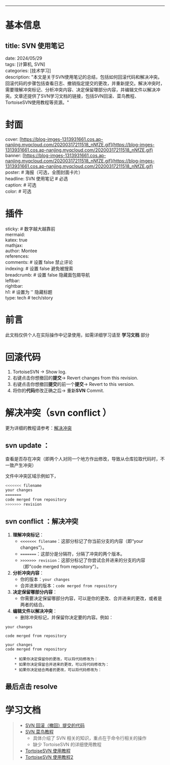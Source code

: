 ---

# 基本信息
## title: SVN 使用笔记  
date: 2024/05/29  
tags: [计算机, SVN]  
categories: [技术学习]  
description: "本文是关于SVN使用笔记的总结，包括如何回滚代码和解决冲突。回滚代码的步骤包括查看日志、撤销指定提交的更改，并重新提交。解决冲突时，需要理解冲突标记、分析冲突内容、决定保留哪部分内容，并编辑文件以解决冲突。文章还提供了SVN学习文档的链接，包括SVN回滚、菜鸟教程、TortoiseSVN使用教程等资源。"  
# 封面  
cover: [https://blog-imges-1313931661.cos.ap-nanjing.myqcloud.com/20200317211518_nNfZE.gif](https://blog-imges-1313931661.cos.ap-nanjing.myqcloud.com/20200317211518_nNfZE.gif)  
banner: [https://blog-imges-1313931661.cos.ap-nanjing.myqcloud.com/20200317211518_nNfZE.gif](https://blog-imges-1313931661.cos.ap-nanjing.myqcloud.com/20200317211518_nNfZE.gif)  
poster:  # 海报（可选，全图封面卡片）  
  headline:  SVN 使用笔记 # 必选  
  caption:  # 可选  
  color:  # 可选  
# 插件  
sticky: # 数字越大越靠前  
mermaid:  
katex: true  
mathjax:   
author: Montee  
references:  
comments: # 设置 false 禁止评论  
indexing: # 设置 false 避免被搜索  
breadcrumb: # 设置 false 隐藏面包屑导航  
leftbar:   
rightbar:  
h1: # 设置为 '' 隐藏标题  
type: tech # tech/story
# 前言
此文档仅供个人在实际操作中记录使用，如需详细学习请至 **学习文档** 部分

# 回滚代码
1. TortoiseSVN -> Show log.
2. 右键点击你想撤回的**提交**-> Revert changes from this revision.
3. 右键点击你想撤回**提交**的前一个**提交**-> Revert to this version.
4. 将你的**代码**修改正确之后-> 重新**SVN** Commit.



# 解决冲突（svn conflict ）
更为详细的教程请参考：[解决冲突](https://tortoisesvn.net/docs/release/TortoiseSVN_zh_CN/tsvn-dug-conflicts.html)

## svn update ：
查看是否存在冲突（即两个人对同一个地方作出修改，导致从仓库拉取代码时，不一致产生冲突）

文件中冲突区域示例如下，

```bash
<<<<<<< filename
your changes
=======
code merged from repository
>>>>>>> revision
```

## svn conflict ：解决冲突
1. **理解冲突标记**：
    - `<<<<<<< filename`：这部分标记了你当前分支的内容（即“your changes”）。
    - `=======`：这部分是分隔符，分隔了冲突的两个版本。
    - `>>>>>>> revision`：这部分标记了你尝试合并进来的分支的内容（即“code merged from repository”）。
2. **分析冲突内容**：
    - 你的版本：`your changes`
    - 合并进来的版本：`code merged from repository`
3. **决定保留哪部分内容**：
    - 你需要决定保留哪部分内容，可以是你的更改、合并进来的更改，或者是两者的结合。
4. **编辑文件以解决冲突**：
    - 删除冲突标记，并保留你决定要的内容。例如：

```plain
your changes
```

```plain
code merged from repository
```

```plain
your changes
code merged from repository
```

        * 如果你决定保留你的更改，可以将代码修改为：
        * 如果你决定保留合并进来的更改，可以将代码修改为：
        * 如果你决定结合两者的更改，可以将代码修改为：

## 最后点击 resolve
# 学习文档
> + [SVN 回滚（撤回）提交的代码](https://blog.csdn.net/k358971707/article/details/78519179)
> + [SVN 菜鸟教程](https://www.runoob.com/svn/svn-tutorial.html)
>     - 具体介绍了 SVN 相关的知识，重点在于命令行相关的操作
>     - 缺少 TortoiseSVN 的详细使用教程
> + [TortoiseSVN 使用教程](https://www.cnblogs.com/DreamingFishZIHao/p/12982944.html)
> + [TortoiseSVN 使用教程2](https://tortoisesvn.net/docs/release/TortoiseSVN_zh_CN/tsvn-preface-readingguide.html)
>

